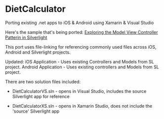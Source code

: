 DietCalculator 
================

Porting existing .net apps to iOS &amp; Android using Xamarin & Visual Studio

Here's the sample that's being ported: [Exploring the Model View Controller Patterin in Silverlight](http://www.silverlightshow.net/items/Exploring-the-Model-View-Controller-MVC-pattern.aspx)

This port uses file-linking for referencing commonly used files across iOS, Android and Silverlight projects.

Updated:
iOS Application - Uses existing Controllers and Models from SL project.
Android Application - Uses existing controllers and Models from SL project.

There are two solution files included:

* DietCalculatorVS.sln - opens in Visual Studio, includes the source Silverlight app for reference

* DietCalculatorXS.sln - opens in Xamarin Studio, does not include the 'source' Silverlight app




